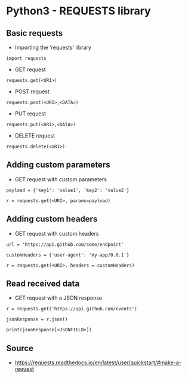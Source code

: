 # Python3 - REQUESTS library
## Basic requests
- Importing the 'requests' library

```python3 
import requests
```

- GET request

```python3 
requests.get(<URI>)
```

- POST request

```python3 
requests.post(<URI>,<DATA>)
```

- PUT request

```python3 
requests.put(<URI>,<DATA>)
```

- DELETE request

```python3 
requests.delete(<URI>)
```

## Adding custom parameters
- GET request with custom parameters

```python3 
payload = {'key1': 'value1', 'key2': 'value2'}
```

```python3 
r = requests.get(<URI>, params=payload)
```

## Adding custom headers
- GET request with custom headers

```python3 
url = 'https://api.github.com/some/endpoint'
```

```python3 
customHeaders = {'user-agent': 'my-app/0.0.1'}
```

```python3 
r = requests.get(<URI>, headers = customHeaders)
```

## Read received data
- GET request with a JSON response

```python3 
r = requests.get('https://api.github.com/events')
```

```python3 
jsonResponse = r.json()
```

```python3 
print(jsonResponse[<JSONFIELD>])
```

## Source
- https://requests.readthedocs.io/en/latest/user/quickstart/#make-a-request
